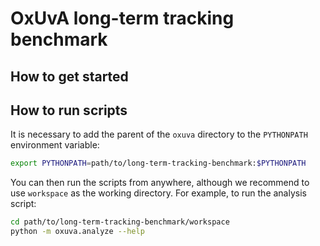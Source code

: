 # OxUvA long-term tracking benchmark
## How to get started


## How to run scripts

It is necessary to add the parent of the `oxuva` directory to the `PYTHONPATH` environment variable:
```bash
export PYTHONPATH=path/to/long-term-tracking-benchmark:$PYTHONPATH
```

You can then run the scripts from anywhere, although we recommend to use `workspace` as the working directory.
For example, to run the analysis script:
```bash
cd path/to/long-term-tracking-benchmark/workspace
python -m oxuva.analyze --help
```
